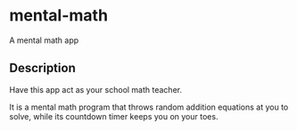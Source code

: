 # mental-math
A mental math app

## Description
Have this app act as your school math teacher. 

It is a mental math program that throws random addition equations 
at you to solve, while its countdown timer keeps you on your toes.
